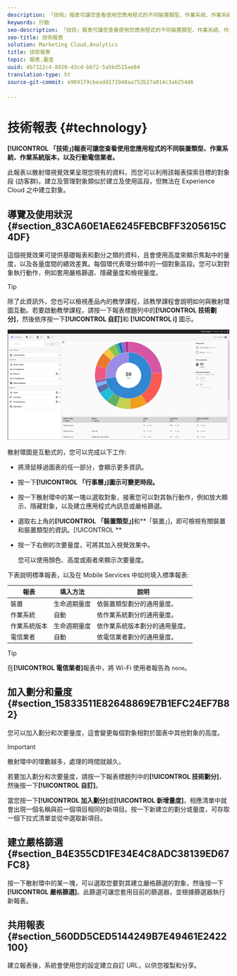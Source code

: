 ```yaml
---
description: 「技術」報表可讓您查看使用您應用程式的不同裝置類型、作業系統、作業系統版本，以及行動電信業者。
keywords: 行動
seo-description: 「技術」報表可讓您查看使用您應用程式的不同裝置類型、作業系統、作業系統版本，以及行動電信業者。
seo-title: 技術報表
solution: Marketing Cloud,Analytics
title: 技術報表
topic: 報表,量度
uuid: 4b7322c4-8920-43cd-bb72-5a5bd515ae84
translation-type: ht
source-git-commit: e9691f9cbeadd171948aa752b27a014c3ab254d6

---
```



# 技術報表 {#technology}

**[!UICONTROL 「技術」]報表可讓您查看使用您應用程式的不同裝置類型、作業系統、作業系統版本，以及行動電信業者。**

此報表以散射環視覺效果呈現您現有的資料，而您可以利用該報表探索目標的對象段 (訪客群)。建立及管理對象類似於建立及使用區段，但無法在 Experience Cloud 之中建立對象。

## 導覽及使用狀況 {#section_83CA60E1AE6245FEBCBFF3205615C4DF}

這個視覺效果可提供基礎報表和劃分之類的資料，且會使用高度來顯示焦點中的量度，以及各量度間的績效差異。每個環代表環分類中的一個對象區段。您可以對對象執行動作，例如套用嚴格篩選、隱藏量度和檢視量度。

>[!TIP]
>
>除了此資訊外，您也可以檢視產品內的教學課程，該教學課程會說明如何與散射環圖互動。若要啟動教學課程，請按一下報表標題列中的&#x200B;**[!UICONTROL 技術劃分]**，然後依序按一下&#x200B;**[!UICONTROL 自訂]**&#x200B;和 **[!UICONTROL i]** 圖示。

![](assets/report_technology.png)

散射環圖是互動式的，您可以完成以下工作:

* 將滑鼠移過圖表的任一部分，會顯示更多資訊。
* 按一下&#x200B;**[!UICONTROL 「行事曆」]圖示可變更時段。**
* 按一下散射環中的某一塊以選取對象，接著您可以對其執行動作，例如放大顯示、隱藏對象，以及建立應用程式內訊息或嚴格篩選。
* 選取右上角的&#x200B;**[!UICONTROL 「裝置類型」]**&#x200B;和&#x200B;**「裝置」]，即可檢視有關裝置和裝置類型的資訊。[!UICONTROL **

* 按一下右側的次要量度，可將其加入視覺效果中。

   您可以使用顏色、高度或兩者來顯示次要量度。

下表說明標準報表，以及在 Mobile Services 中如何填入標準報表:

| 報表 | 填入方法 | 說明 |
|--- |--- |--- |
| 裝置 | 生命週期量度 | 依裝置類型劃分的通用量度。 |
| 作業系統 | 自動 | 依作業系統劃分的通用量度。 |
| 作業系統版本 | 生命週期量度 | 依作業系統版本劃分的通用量度。 |
| 電信業者 | 自動 | 依電信業者劃分的通用量度。 |

>[!TIP]
>
>在&#x200B;**[!UICONTROL 電信業者]**&#x200B;報表中，將 Wi-Fi 使用者報告為 `none`。


## 加入劃分和量度 {#section_15833511E82648869E7B1EFC24EF7B82}

您可以加入劃分和次要量度，這會變更每個對象相對於圖表中其他對象的高度。

>[!IMPORTANT]
>
>散射環中的環數越多，處理的時間就越久。

若要加入劃分和次要量度，請按一下報表標題列中的&#x200B;**[!UICONTROL 技術劃分]**，然後按一下&#x200B;**[!UICONTROL 自訂]**。

當您按一下&#x200B;**[!UICONTROL 加入劃分]**&#x200B;或&#x200B;**[!UICONTROL 新增量度]**，相應清單中就會出現一個名稱與前一個項目相同的新項目。按一下新建立的劃分或量度，可存取一個下拉式清單並從中選取新項目。

## 建立嚴格篩選 {#section_B4E355CD1FE34E4C8ADC38139ED67FC8}

按一下散射環中的某一塊，可以選取您要對其建立嚴格篩選的對象，然後按一下&#x200B;**[!UICONTROL 嚴格篩選]**。此篩選可讓您套用目前的篩選器，並根據篩選器執行新報表。

## 共用報表{#section_560DD5CED5144249B7E49461E2422100}

建立報表後，系統會使用您的設定建立自訂 URL，以供您複製和分享。
